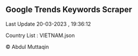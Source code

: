 

## Google Trends Keywords Scraper 
 
Last Update 20-03-2023 , 19:36:12

Country List :
VIETNAM.json



© Abdul Muttaqin 
